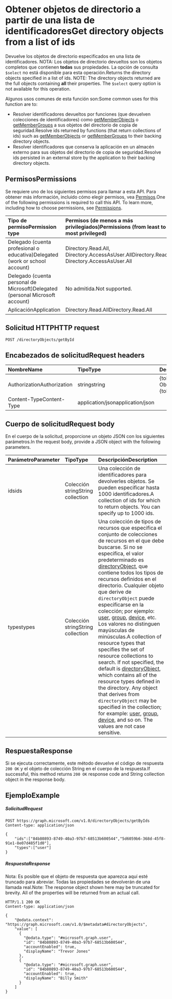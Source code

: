 # <a name="get-directory-objects-from-a-list-of-ids"></a><span data-ttu-id="4f6fa-101">Obtener objetos de directorio a partir de una lista de identificadores</span><span class="sxs-lookup"><span data-stu-id="4f6fa-101">Get directory objects from a list of ids</span></span>

<span data-ttu-id="4f6fa-p101">Devuelve los objetos de directorio especificados en una lista de identificadores.  NOTA: Los objetos de directorio devueltos son los objetos completos que contienen **todas** sus propiedades. La opción de consulta `$select` no está disponible para esta operación.</span><span class="sxs-lookup"><span data-stu-id="4f6fa-p101">Returns the directory objects specified in a list of ids.  NOTE: The directory objects returned are the full objects containing **all** their properties. The `$select` query option is not available for this operation.</span></span>

<span data-ttu-id="4f6fa-105">Algunos usos comunes de esta función son:</span><span class="sxs-lookup"><span data-stu-id="4f6fa-105">Some common uses for this function are to:</span></span>

* <span data-ttu-id="4f6fa-106">Resolver identificadores devueltos por funciones (que devuelven colecciones de identificadores) como [getMemberObjects](directoryobject_getmemberobjects.md) o [getMemberGroups](directoryobject_getmembergroups.md) a sus objetos del directorio de copia de seguridad.</span><span class="sxs-lookup"><span data-stu-id="4f6fa-106">Resolve ids returned by functions (that return collections of ids) such as [getMemberObjects](directoryobject_getmemberobjects.md) or [getMemberGroups](directoryobject_getmembergroups.md)  to their backing directory objects.</span></span>
* <span data-ttu-id="4f6fa-107">Resolver identificadores que conserva la aplicación en un almacén externo para sus objetos del directorio de copia de seguridad.</span><span class="sxs-lookup"><span data-stu-id="4f6fa-107">Resolve ids persisted in an external store by the application to their backing directory objects.</span></span>

## <a name="permissions"></a><span data-ttu-id="4f6fa-108">Permisos</span><span class="sxs-lookup"><span data-stu-id="4f6fa-108">Permissions</span></span>

<span data-ttu-id="4f6fa-p102">Se requiere uno de los siguientes permisos para llamar a esta API. Para obtener más información, incluido cómo elegir permisos, vea [Permisos](../../../concepts/permissions_reference.md).</span><span class="sxs-lookup"><span data-stu-id="4f6fa-p102">One of the following permissions is required to call this API. To learn more, including how to choose permissions, see [Permissions](../../../concepts/permissions_reference.md).</span></span>


|<span data-ttu-id="4f6fa-111">Tipo de permiso</span><span class="sxs-lookup"><span data-stu-id="4f6fa-111">Permission type</span></span>      | <span data-ttu-id="4f6fa-112">Permisos (de menos a más privilegiados)</span><span class="sxs-lookup"><span data-stu-id="4f6fa-112">Permissions (from least to most privileged)</span></span>              |
|:--------------------|:---------------------------------------------------------|
|<span data-ttu-id="4f6fa-113">Delegado (cuenta profesional o educativa)</span><span class="sxs-lookup"><span data-stu-id="4f6fa-113">Delegated (work or school account)</span></span> | <span data-ttu-id="4f6fa-114">Directory.Read.All, Directory.AccessAsUser.All</span><span class="sxs-lookup"><span data-stu-id="4f6fa-114">Directory.Read.All, Directory.AccessAsUser.All</span></span>    |
|<span data-ttu-id="4f6fa-115">Delegado (cuenta personal de Microsoft)</span><span class="sxs-lookup"><span data-stu-id="4f6fa-115">Delegated (personal Microsoft account)</span></span> | <span data-ttu-id="4f6fa-116">No admitida.</span><span class="sxs-lookup"><span data-stu-id="4f6fa-116">Not supported.</span></span>    |
|<span data-ttu-id="4f6fa-117">Aplicación</span><span class="sxs-lookup"><span data-stu-id="4f6fa-117">Application</span></span> | <span data-ttu-id="4f6fa-118">Directory.Read.All</span><span class="sxs-lookup"><span data-stu-id="4f6fa-118">Directory.Read.All</span></span> |

## <a name="http-request"></a><span data-ttu-id="4f6fa-119">Solicitud HTTP</span><span class="sxs-lookup"><span data-stu-id="4f6fa-119">HTTP request</span></span>

<!-- { "blockType": "ignored" } -->

```http
POST /directoryObjects/getById
```

## <a name="request-headers"></a><span data-ttu-id="4f6fa-120">Encabezados de solicitud</span><span class="sxs-lookup"><span data-stu-id="4f6fa-120">Request headers</span></span>

| <span data-ttu-id="4f6fa-121">Nombre</span><span class="sxs-lookup"><span data-stu-id="4f6fa-121">Name</span></span>       | <span data-ttu-id="4f6fa-122">Tipo</span><span class="sxs-lookup"><span data-stu-id="4f6fa-122">Type</span></span> | <span data-ttu-id="4f6fa-123">Descripción</span><span class="sxs-lookup"><span data-stu-id="4f6fa-123">Description</span></span>|
|:---------------|:--------|:----------|
| <span data-ttu-id="4f6fa-124">Authorization</span><span class="sxs-lookup"><span data-stu-id="4f6fa-124">Authorization</span></span>  | <span data-ttu-id="4f6fa-125">string</span><span class="sxs-lookup"><span data-stu-id="4f6fa-125">string</span></span>  | <span data-ttu-id="4f6fa-p103">{token} de portador. Obligatorio.</span><span class="sxs-lookup"><span data-stu-id="4f6fa-p103">Bearer {token}. Required.</span></span> |
| <span data-ttu-id="4f6fa-128">Content-Type</span><span class="sxs-lookup"><span data-stu-id="4f6fa-128">Content-Type</span></span>  | <span data-ttu-id="4f6fa-129">application/json</span><span class="sxs-lookup"><span data-stu-id="4f6fa-129">application/json</span></span>  |

## <a name="request-body"></a><span data-ttu-id="4f6fa-130">Cuerpo de solicitud</span><span class="sxs-lookup"><span data-stu-id="4f6fa-130">Request body</span></span>

<span data-ttu-id="4f6fa-131">En el cuerpo de la solicitud, proporcione un objeto JSON con los siguientes parámetros.</span><span class="sxs-lookup"><span data-stu-id="4f6fa-131">In the request body, provide a JSON object with the following parameters.</span></span>

| <span data-ttu-id="4f6fa-132">Parámetro</span><span class="sxs-lookup"><span data-stu-id="4f6fa-132">Parameter</span></span>   | <span data-ttu-id="4f6fa-133">Tipo</span><span class="sxs-lookup"><span data-stu-id="4f6fa-133">Type</span></span> |<span data-ttu-id="4f6fa-134">Descripción</span><span class="sxs-lookup"><span data-stu-id="4f6fa-134">Description</span></span>|
|:---------------|:--------|:----------|
|<span data-ttu-id="4f6fa-135">ids</span><span class="sxs-lookup"><span data-stu-id="4f6fa-135">ids</span></span>|<span data-ttu-id="4f6fa-136">Colección string</span><span class="sxs-lookup"><span data-stu-id="4f6fa-136">String collection</span></span>| <span data-ttu-id="4f6fa-p104">Una colección de identificadores para devolverles objetos. Se pueden especificar hasta 1000 identificadores.</span><span class="sxs-lookup"><span data-stu-id="4f6fa-p104">A collection of ids for which to return objects. You can specify up to 1000 ids.</span></span> |
|<span data-ttu-id="4f6fa-139">types</span><span class="sxs-lookup"><span data-stu-id="4f6fa-139">types</span></span>|<span data-ttu-id="4f6fa-140">Colección string</span><span class="sxs-lookup"><span data-stu-id="4f6fa-140">String collection</span></span>| <span data-ttu-id="4f6fa-p105">Una colección de tipos de recursos que especifica el conjunto de colecciones de recursos en el que debe buscarse. Si no se especifica, el valor predeterminado es [directoryObject](../resources/directoryobject.md), que contiene todos los tipos de recursos definidos en el directorio. Cualquier objeto que derive de `directoryObject` puede especificarse en la colección; por ejemplo: [user](../resources/user.md), [group](../resources/group.md), [device](../resources/device.md), etc. Los valores no distinguen mayúsculas de minúsculas.</span><span class="sxs-lookup"><span data-stu-id="4f6fa-p105">A collection of resource types that specifies the set of resource collections to search. If not specified, the default is [directoryObject](../resources/directoryobject.md), which contains all of the resource types defined in the directory. Any object that derives from `directoryObject` may be specified in the collection; for example: [user](../resources/user.md), [group](../resources/group.md), [device](../resources/device.md), and so on. The values are not case sensitive.</span></span>|

## <a name="response"></a><span data-ttu-id="4f6fa-145">Respuesta</span><span class="sxs-lookup"><span data-stu-id="4f6fa-145">Response</span></span>

<span data-ttu-id="4f6fa-146">Si se ejecuta correctamente, este método devuelve el código de respuesta `200 OK` y el objeto de colección String en el cuerpo de la respuesta.</span><span class="sxs-lookup"><span data-stu-id="4f6fa-146">If successful, this method returns `200 OK` response code and String collection object in the response body.</span></span>

## <a name="example"></a><span data-ttu-id="4f6fa-147">Ejemplo</span><span class="sxs-lookup"><span data-stu-id="4f6fa-147">Example</span></span>

##### <a name="request"></a><span data-ttu-id="4f6fa-148">Solicitud</span><span class="sxs-lookup"><span data-stu-id="4f6fa-148">Request</span></span>

<!-- {
  "blockType": "request",
  "name": "directoryobject_getById"
}-->

```http
POST https://graph.microsoft.com/v1.0/directoryObjects/getByIds
Content-type: application/json

{
    "ids":["84b80893-8749-40a3-97b7-68513b600544","5d6059b6-368d-45f8-91e1-8e07d485f1d0"],
    "types":["user"]
}
```

##### <a name="response"></a><span data-ttu-id="4f6fa-149">Respuesta</span><span class="sxs-lookup"><span data-stu-id="4f6fa-149">Response</span></span>

<span data-ttu-id="4f6fa-p106">Nota: Es posible que el objeto de respuesta que aparezca aquí esté truncado para abreviar. Todas las propiedades se devolverán de una llamada real.</span><span class="sxs-lookup"><span data-stu-id="4f6fa-p106">Note: The response object shown here may be truncated for brevity. All of the properties will be returned from an actual call.</span></span>
<!-- {
  "blockType": "response",
  "truncated": true,
  "@odata.type": "microsoft.graph.directoryObject",
  "isCollection": true
} -->

```http
HTTP/1.1 200 OK
Content-type: application/json

{
    "@odata.context": "https://graph.microsoft.com/v1.0/$metadata#directoryObjects",
    "value": [
      {
        "@odata.type": "#microsoft.graph.user",
        "id": "84b80893-8749-40a3-97b7-68513b600544",
        "accountEnabled": true,
        "displayName": "Trevor Jones"
      },
      {
        "@odata.type": "#microsoft.graph.user",
        "id": "84b80893-8749-40a3-97b7-68513b600544",
        "accountEnabled": true,
        "displayName": "Billy Smith"
      }
    ]
}
```

<!-- uuid: 8fcb5dbc-d5aa-4681-8e31-b001d5168d79
2015-10-25 14:57:30 UTC -->
<!-- {
  "type": "#page.annotation",
  "description": "directoryObject: getById",
  "keywords": "",
  "section": "documentation",
  "tocPath": ""
}-->
